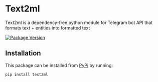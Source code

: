 # Text2ml
Text2ml is a dependency-free python module for Telegram bot API that formats text + entities into formatted text

[![Package Version](https://img.shields.io/pypi/v/text2ml.svg)](https://pypi.org/project/text2ml)

## Installation

This package can be installed from [PyPi](https://pypi.org/project/text2ml) by running:

```
pip install text2ml
```
